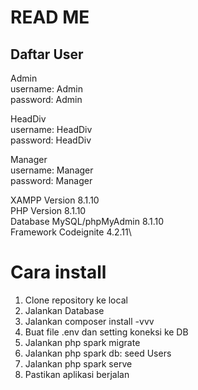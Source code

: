 # READ ME

## Daftar User

Admin\
username: Admin\
password: Admin

HeadDiv\
username: HeadDiv\
password: HeadDiv

Manager\
username: Manager\
password: Manager

XAMPP Version 8.1.10\
PHP Version 8.1.10\
Database MySQL/phpMyAdmin 8.1.10\
Framework Codeignite 4.2.11\

# Cara install

1. Clone repository ke local
2. Jalankan Database
3. Jalankan composer install -vvv
4. Buat file .env dan setting koneksi ke DB
5. Jalankan php spark migrate
6. Jalankan php spark db: seed Users
7. Jalankan php spark serve
8. Pastikan aplikasi berjalan
